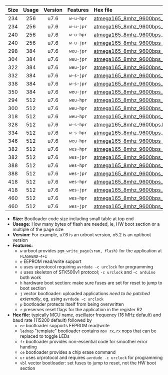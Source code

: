 |Size|Usage|Version|Features|Hex file|
|:-:|:-:|:-:|:-:|:--|
|234|256|u7.6|`w-u-hpr`|[atmega165_8mhz_9600bps_ur.hex](https://raw.githubusercontent.com/stefanrueger/urboot/main//atmega165_8mhz_9600bps_ur.hex)|
|234|256|u7.6|`w-u-jpr`|[atmega165_8mhz_9600bps_ur_vbl.hex](https://raw.githubusercontent.com/stefanrueger/urboot/main//atmega165_8mhz_9600bps_ur_vbl.hex)|
|240|256|u7.6|`w-u-hpr`|[atmega165_8mhz_9600bps_lednop_ur.hex](https://raw.githubusercontent.com/stefanrueger/urboot/main//atmega165_8mhz_9600bps_lednop_ur.hex)|
|240|256|u7.6|`w-u-jpr`|[atmega165_8mhz_9600bps_lednop_ur_vbl.hex](https://raw.githubusercontent.com/stefanrueger/urboot/main//atmega165_8mhz_9600bps_lednop_ur_vbl.hex)|
|298|384|u7.6|`weu-jpr`|[atmega165_8mhz_9600bps_ee_ur_vbl.hex](https://raw.githubusercontent.com/stefanrueger/urboot/main//atmega165_8mhz_9600bps_ee_ur_vbl.hex)|
|304|384|u7.6|`weu-jpr`|[atmega165_8mhz_9600bps_ee_lednop_ur_vbl.hex](https://raw.githubusercontent.com/stefanrueger/urboot/main//atmega165_8mhz_9600bps_ee_lednop_ur_vbl.hex)|
|322|384|u7.6|`weu-jpr`|[atmega165_8mhz_9600bps_ee_lednop_fr_ur_vbl.hex](https://raw.githubusercontent.com/stefanrueger/urboot/main//atmega165_8mhz_9600bps_ee_lednop_fr_ur_vbl.hex)|
|332|384|u7.6|`w-s-jpr`|[atmega165_8mhz_9600bps_vbl.hex](https://raw.githubusercontent.com/stefanrueger/urboot/main//atmega165_8mhz_9600bps_vbl.hex)|
|338|384|u7.6|`w-s-jpr`|[atmega165_8mhz_9600bps_lednop_vbl.hex](https://raw.githubusercontent.com/stefanrueger/urboot/main//atmega165_8mhz_9600bps_lednop_vbl.hex)|
|350|384|u7.6|`weu-jpr`|[atmega165_8mhz_9600bps_ee_lednop_fr_ce_ur_vbl.hex](https://raw.githubusercontent.com/stefanrueger/urboot/main//atmega165_8mhz_9600bps_ee_lednop_fr_ce_ur_vbl.hex)|
|294|512|u7.6|`weu-hpr`|[atmega165_8mhz_9600bps_ee_ur.hex](https://raw.githubusercontent.com/stefanrueger/urboot/main//atmega165_8mhz_9600bps_ee_ur.hex)|
|300|512|u7.6|`weu-hpr`|[atmega165_8mhz_9600bps_ee_lednop_ur.hex](https://raw.githubusercontent.com/stefanrueger/urboot/main//atmega165_8mhz_9600bps_ee_lednop_ur.hex)|
|318|512|u7.6|`weu-hpr`|[atmega165_8mhz_9600bps_ee_lednop_fr_ur.hex](https://raw.githubusercontent.com/stefanrueger/urboot/main//atmega165_8mhz_9600bps_ee_lednop_fr_ur.hex)|
|328|512|u7.6|`w-s-hpr`|[atmega165_8mhz_9600bps.hex](https://raw.githubusercontent.com/stefanrueger/urboot/main//atmega165_8mhz_9600bps.hex)|
|334|512|u7.6|`w-s-hpr`|[atmega165_8mhz_9600bps_lednop.hex](https://raw.githubusercontent.com/stefanrueger/urboot/main//atmega165_8mhz_9600bps_lednop.hex)|
|346|512|u7.6|`weu-hpr`|[atmega165_8mhz_9600bps_ee_lednop_fr_ce_ur.hex](https://raw.githubusercontent.com/stefanrueger/urboot/main//atmega165_8mhz_9600bps_ee_lednop_fr_ce_ur.hex)|
|382|512|u7.6|`wes-hpr`|[atmega165_8mhz_9600bps_ee.hex](https://raw.githubusercontent.com/stefanrueger/urboot/main//atmega165_8mhz_9600bps_ee.hex)|
|382|512|u7.6|`wes-jpr`|[atmega165_8mhz_9600bps_ee_vbl.hex](https://raw.githubusercontent.com/stefanrueger/urboot/main//atmega165_8mhz_9600bps_ee_vbl.hex)|
|388|512|u7.6|`wes-hpr`|[atmega165_8mhz_9600bps_ee_lednop.hex](https://raw.githubusercontent.com/stefanrueger/urboot/main//atmega165_8mhz_9600bps_ee_lednop.hex)|
|388|512|u7.6|`wes-jpr`|[atmega165_8mhz_9600bps_ee_lednop_vbl.hex](https://raw.githubusercontent.com/stefanrueger/urboot/main//atmega165_8mhz_9600bps_ee_lednop_vbl.hex)|
|418|512|u7.6|`wes-hpr`|[atmega165_8mhz_9600bps_ee_lednop_fr.hex](https://raw.githubusercontent.com/stefanrueger/urboot/main//atmega165_8mhz_9600bps_ee_lednop_fr.hex)|
|418|512|u7.6|`wes-jpr`|[atmega165_8mhz_9600bps_ee_lednop_fr_vbl.hex](https://raw.githubusercontent.com/stefanrueger/urboot/main//atmega165_8mhz_9600bps_ee_lednop_fr_vbl.hex)|
|460|512|u7.6|`wes-hpr`|[atmega165_8mhz_9600bps_ee_lednop_fr_ce.hex](https://raw.githubusercontent.com/stefanrueger/urboot/main//atmega165_8mhz_9600bps_ee_lednop_fr_ce.hex)|
|460|512|u7.6|`wes-jpr`|[atmega165_8mhz_9600bps_ee_lednop_fr_ce_vbl.hex](https://raw.githubusercontent.com/stefanrueger/urboot/main//atmega165_8mhz_9600bps_ee_lednop_fr_ce_vbl.hex)|

- **Size:** Bootloader code size including small table at top end
- **Useage:** How many bytes of flash are needed, ie, HW boot section or a multiple of the page size
- **Version:** For example, u7.6 is an urboot version, o5.2 is an optiboot version
- **Features:**
  + `w` urboot provides `pgm_write_page(sram, flash)` for the application at `FLASHEND-4+1`
  + `e` EEPROM read/write support
  + `u` uses urprotocol requiring `avrdude -c urclock` for programming
  + `s` uses skeleton of STK500v1 protocol; `-c urclock` and `-c arduino` both work
  + `h` hardware boot section: make sure fuses are set for reset to jump to boot section
  + `j` vector bootloader: uploaded applications *need to be patched externally*, eg, using `avrdude -c urclock`
  + `p` bootloader protects itself from being overwritten
  + `r` preserves reset flags for the application in the register R2
- **Hex file:** typically MCU name, oscillator frequency (16 MHz default) and baud rate (115200 default) followed by
  + `ee` bootloader supports EEPROM read/write
  + `lednop` "template" bootloader contains `mov rx,rx` nops that can be replaced to toggle LEDs
  + `fr` bootloader provides non-essential code for smoother error handing
  + `ce` bootloader provides a chip erase command
  + `ur` uses urprotocol and requires `avrdude -c urclock` for programming
  + `vbl` vector bootloader: set fuses to jump to reset, not the HW boot section
